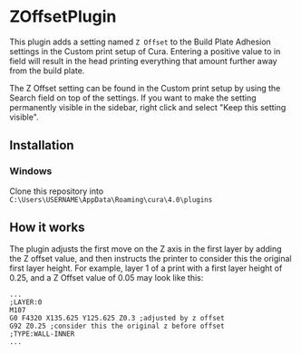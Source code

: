 # ZOffsetPlugin

This plugin adds a setting named `Z Offset` to the Build Plate Adhesion settings in the Custom print setup of Cura. Entering a positive value to in field will result in the head printing everything that amount further away from the build plate.

The Z Offset setting can be found in the Custom print setup by using the Search field on top of the settings. If you want to make the setting permanently visible in the sidebar, right click and select "Keep this setting visible".

## Installation

### Windows
Clone this repository into `C:\Users\USERNAME\AppData\Roaming\cura\4.0\plugins`

## How it works

The plugin adjusts the first move on the Z axis in the first layer by adding the Z offset value, and then instructs the printer to consider this the original first layer height. For example, layer 1 of a print with a first layer height of 0.25, and a Z Offset value of 0.05 may look like this:
```
...
;LAYER:0
M107
G0 F4320 X135.625 Y125.625 Z0.3 ;adjusted by z offset
G92 Z0.25 ;consider this the original z before offset
;TYPE:WALL-INNER
...
```
